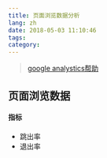 ```yaml
---
title: 页面浏览数据分析
lang: zh
date: 2018-05-03 11:10:46
tags:
category:
---
```


> [google analystics帮助](https://support.google.com/analytics/answer/2731565?hl=zh-Hans&ref_topic=1012046)

## 页面浏览数据

#### 指标

* 跳出率
* 退出率